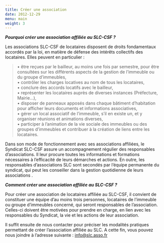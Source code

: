 ```yaml
---
title: Créer une association
date: 2012-12-29
menu: main
weight: 3
---
```

***Pourquoi créer une association affiliée au SLC-CSF ?***

Les associations SLC-CSF de locataires disposent de droits fondamentaux accordés par la loi, en matière de défense des intérêts collectifs des locataires. Elles peuvent en particulier :

> • être reçues par le bailleur, au moins une fois par semestre, pour être consultées sur les différents aspects de la gestion de l’immeuble ou du groupe d’immeubles,\
> • contrôler les charges locatives au nom de tous les locataires,\
> • conclure des accords locatifs avec le bailleur,\
> • représenter les locataires auprès de diverses instances (Préfecture, Mairie…),\
> • disposer de panneaux apposés dans chaque bâtiment d’habitation pour afficher leurs documents et informations associatives,\
> • gérer un local associatif de l’immeuble, s’il en existe un, et y organiser réunions et animations diverses,\
> • participer à l’animation de la vie sociale des immeubles ou des groupes d’immeubles et contribuer à la création de liens entre les locataires.

Dans son mode de fonctionnement avec ses associations affiliées, le Syndicat SLC-CSF assure un accompagnement régulier des responsables d’associations. Il leur procure toutes les informations et formations nécessaires à l’efficacité de leurs démarches et actions. En outre, les responsables d’associations SLC sont secondés par l’équipe permanente du syndicat, qui peut les conseiller dans la gestion quotidienne de leurs associations .

***Comment créer une association affiliée au SLC-CSF ?***

Pour créer une association de locataires affiliée au SLC-CSF, il convient de constituer une équipe d’au moins trois personnes, locataires de l’immeuble ou groupe d’immeubles concerné, qui seront responsables de l’association. Celles-ci doivent être motivées pour prendre en charge, en lien avec les responsables du Syndicat, la vie et les actions de leur association.

Il suffit ensuite de nous contacter pour préciser les modalités pratiques permettant de créer l’association affiliée au SLC. A cette fin, vous pouvez nous joindre à l’adresse suivante : [info@slc.asso.fr](mailto:info@slc.asso.fr)
